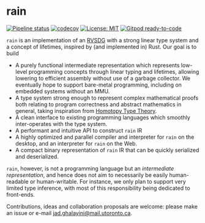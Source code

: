 # rain
[![Pipeline status](https://gitlab.com/rain-lang/rain-ir/badges/master/pipeline.svg)](https://gitlab.com/rain-lang/rain-ir)
[![codecov](https://codecov.io/gl/rain-lang/rain-ir/branch/master/graph/badge.svg)](https://codecov.io/gl/rain-lang/rain-ir)
[![License: MIT](https://img.shields.io/badge/License-MIT-blue.svg)](https://opensource.org/licenses/MIT)
[![Gitpod ready-to-code](https://img.shields.io/badge/Gitpod-ready--to--code-blue?logo=gitpod)](https://gitpod.io/#https://gitlab.com/rain-lang/rain-ir)

`rain` is an implementation of an [RVSDG](https://arxiv.org/abs/1912.05036) with a strong linear type system and a concept of lifetimes, inspired by (and implemented in) Rust. Our goal is to build
- A purely functional intermediate representation which represents low-level programming concepts through linear typing and lifetimes, allowing lowering to efficient assembly without use of a garbage collector. We eventually hope to support bare-metal programming, including on embedded systems without an MMU.
- A type system strong enough to represent complex mathematical proofs both relating to program correctness and abstract mathematics in general, taking inspiration from [Homotopy Type Theory](https://homotopytypetheory.org/).
- A clean interface to existing programming languages which smoothly inter-operates with the type system.
- A performant and intuitive API to construct `rain` IR
- A highly optimized and parallel compiler and interpreter for `rain` on the desktop, and an interpreter for `rain` on the Web.
- A compact binary representation of `rain` IR that can be quickly serialized and deserialized.

`rain`, however, is not a programming language but an *intermediate representation*, and hence does not aim to necessarily be easily human-readable or human-writable. For instance, we only plan to support very limited type inference, with most of this responsibility being dedicated to front-ends.

Contributions, ideas and collaboration proposals are welcome: please make an issue or e-mail jad.ghalayini@mail.utoronto.ca.